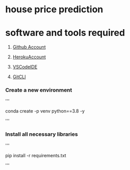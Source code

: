 # house price prediction

# software and tools required

1. [Github Account](https://github.com)

2. [HerokuAccount](https://heroku.com)

3. [VSCodeIDE](https://code.visulastudio.com/)

4. [GitCLI](https://git-scm.com/book/en/v2/Getting-Started-The-Command-Line)

### Create a new environment

'''

conda create -p venv python==3.8 -y

'''
### Install all necessary libraries
'''

pip install -r requirements.txt

'''